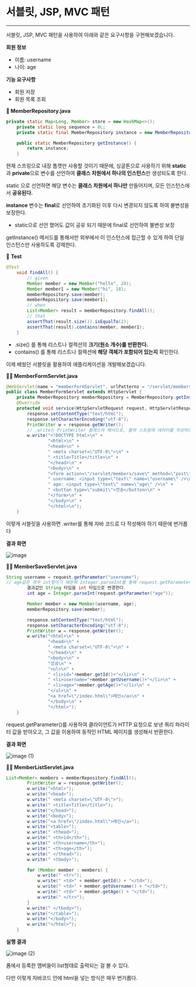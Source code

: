 # 서블릿, JSP, MVC 패턴
---

서블릿, JSP, MVC 패턴을 사용하여 아래와 같은 요구사항을 구현해보겠습니다.

**회원 정보**

- 이름: username
- 나이: age

**기능 요구사항**

- 회원 저장
- 회원 목록 조회

**📁 MemberRepository.java**

```java
private static Map<Long, Member> store = new HashMap<>();
    private static long sequence = 0L;
    private static final MemberRepository instance = new MemberRepository();

    public static MemberRepository getInstance() {
        return instance;
    }
```

현재 스프링으로 내장 톰캣만 사용할 것이기 때문에, 싱글톤으로 사용하기 위해 **static**과 **private**으로 
변수를 선언하여 **클래스 차원에서 하나의 인스턴스**만 생성되도록 한다.

static 으로 선언하면 해당 변수는 **클래스 차원에서 하나만** 만들어지며, 모든 인스턴스에서 **공유된다.**

**instance** 변수는 **final**로 선언하여 초기화된 이후 다시 변경되지 않도록 하여 불변성을 보장한다.

- static으로 선언 했어도 값이 공유 되기 때문에 final로 선언하여 불변성 보장

getInstance() 메서드를 통해서만 외부에서 이 인스턴스에 접근할 수 있게 하여 단일 인스턴스만 사용하도록 강제한다.

🧪 **Test**

```java
@Test
    void findAll() {
        // given
        Member member = new Member("hello", 20);
        Member member1 = new Member("hi", 18);
        memberRepository.save(member);
        memberRepository.save(member1);
        // when
        List<Member> result = memberRepository.findAll();
        // that
        assertThat(result.size()).isEqualTo(2);
        assertThat(result).contains(member, member1);
    }
```

- .size() 를 통해 리스트나 컬렉션의 **크기(원소 개수)를 반환한다.**
- contains() 를 통해 리스트나 컬렉션에 **해당 객체가 포함되어 있는지** 확인한다.

이제 배웠던 서블릿을 활용하여 애플리케이션을 개발해보겠습니다.

**🧑‍💻 MemberFormServlet.java**

```java
@WebServlet(name = "memberFormServlet", urlPatterns = "/servlet/members/new-form")
public class MemberFormServlet extends HttpServlet {
    private MemberRepository memberRepository = MemberRepository.getInstance();
    @Override
    protected void service(HttpServletRequest request, HttpServletResponse response) throws ServletException, IOException {
        response.setContentType("text/html");
        response.setCharacterEncoding("utf-8");
        PrintWriter w = response.getWriter();
        // .write는 PrintWriter 클래스의 메서드로, 출력 스트림에 데이터를 작성하는 역할
        w.write("<!DOCTYPE html>\n" +
                "<html>\n" +
                "<head>\n" +
                " <meta charset=\"UTF-8\">\n" +
                " <title>Title</title>\n" +
                "</head>\n" +
                "<body>\n" +
                "<form action=\"/servlet/members/save\" method=\"post\">\n" +
                " username: <input type=\"text\" name=\"username\" />\n" +
                " age: <input type=\"text\" name=\"age\" />\n" +
                " <button type=\"submit\">전송</button>\n" +
                "</form>\n" +
                "</body>\n" +
                "</html>\n");
    }
```

이렇게 서블릿을 사용하면 .writer를 통해 자바 코드로 다 작성해야 하기 때문에 번거롭다

**결과 화면**

![image](https://github.com/user-attachments/assets/5e7f0441-253c-4e69-8cae-2019b0fd081f)

**🧑‍💻 MemberSaveServlet.java**

```java
String username = request.getParameter("username");
// age같은 경우 int형이기 때문에 Integer.parseInt를 통해 request.getParameter의 
		결과값인 String 타입을 int 타입으로 변경한다.	
        int age = Integer.parseInt(request.getParameter("age"));

        Member member = new Member(username, age);
        memberRepository.save(member);

        response.setContentType("text/html");
        response.setCharacterEncoding("utf-8");
        PrintWriter w = response.getWriter();
        w.write("<html>\n" +
                "<head>\n" +
                " <meta charset=\"UTF-8\">\n" +
                "</head>\n" +
                "<body>\n" +
                "성공\n" +
                "<ul>\n" +
                " <li>id="+member.getId()+"</li>\n" +
                " <li>username="+member.getUsername()+"</li>\n" +
                " <li>age="+member.getAge()+"</li>\n" +
                "</ul>\n" +
                "<a href=\"/index.html\">메인</a>\n" +
                "</body>\n" +
                "</html>");
    }
```

request.getParameter()를 사용하여 클라이언트가 HTTP 요청으로 보낸 쿼리 파라미터 값을 받아오고, 그 값을 이용하여 동적인 HTML 페이지를 생성해서 반환한다.

**결과 화면**

![image (1)](https://github.com/user-attachments/assets/ac5bafd4-c840-4666-8808-42053d7c0cb9)

**🧑‍💻 MemberListServlet.java**

```java
List<Member> members = memberRepository.findAll();
        PrintWriter w = response.getWriter();
        w.write("<html>");
        w.write("<head>");
        w.write(" <meta charset=\"UTF-8\">");
        w.write(" <title>Title</title>");
        w.write("</head>");
        w.write("<body>");
        w.write("<a href=\"/index.html\">메인</a>");
        w.write("<table>");
        w.write(" <thead>");
        w.write(" <th>id</th>");
        w.write(" <th>username</th>");
        w.write(" <th>age</th>");
        w.write(" </thead>");
        w.write(" <tbody>");

        for (Member member : members) {
            w.write(" <tr>");
            w.write(" <td>" + member.getId() + "</td>");
            w.write(" <td>" + member.getUsername() + "</td>");
            w.write(" <td>" + member.getAge() + "</td>");
            w.write(" </tr>");
        }
        w.write(" </tbody>");
        w.write("</table>");
        w.write("</body>");
        w.write("</html>");
    }
```

**실행 결과**

![image (2)](https://github.com/user-attachments/assets/c1135ea1-3ccd-4985-bd7d-55b388df620a)

폼에서 등록한 멤버들이 list형태로 출력되는 걸 볼 수 있다.

다만 이렇게 자바코드 안에 html을 넣는 방식은 매우 번거롭다.
